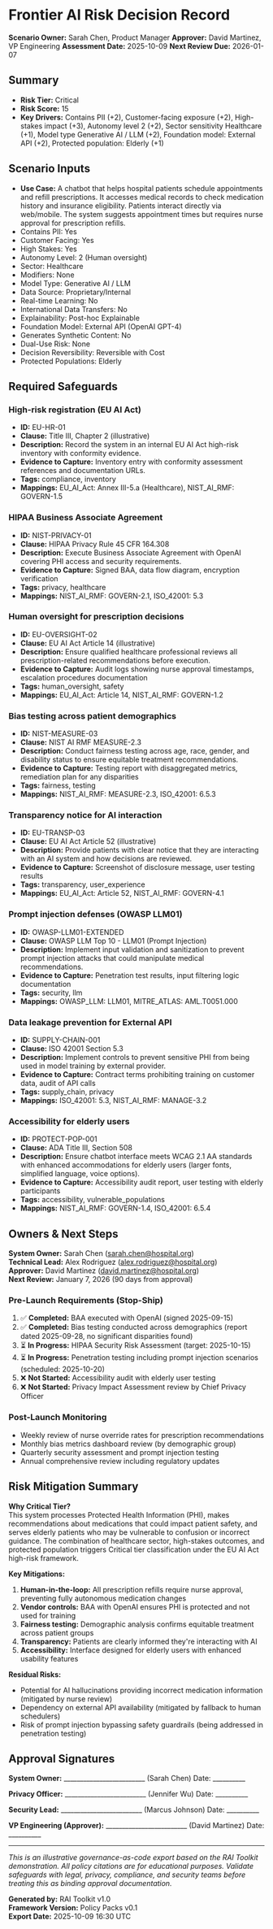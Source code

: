 
# Frontier AI Risk Decision Record

**Scenario Owner:** Sarah Chen, Product Manager  **Approver:** David Martinez, VP Engineering  **Assessment Date:** 2025-10-09  **Next Review Due:** 2026-01-07

## Summary
- **Risk Tier:** Critical
- **Risk Score:** 15
- **Key Drivers:** Contains PII (+2), Customer-facing exposure (+2), High-stakes impact (+3), Autonomy level 2 (+2), Sector sensitivity Healthcare (+1), Model type Generative AI / LLM (+2), Foundation model: External API (+2), Protected population: Elderly (+1)

## Scenario Inputs
- **Use Case:** A chatbot that helps hospital patients schedule appointments and refill prescriptions. It accesses medical records to check medication history and insurance eligibility. Patients interact directly via web/mobile. The system suggests appointment times but requires nurse approval for prescription refills.
- Contains PII: Yes
- Customer Facing: Yes
- High Stakes: Yes
- Autonomy Level: 2 (Human oversight)
- Sector: Healthcare
- Modifiers: None
- Model Type: Generative AI / LLM
- Data Source: Proprietary/Internal
- Real-time Learning: No
- International Data Transfers: No
- Explainability: Post-hoc Explainable
- Foundation Model: External API (OpenAI GPT-4)
- Generates Synthetic Content: No
- Dual-Use Risk: None
- Decision Reversibility: Reversible with Cost
- Protected Populations: Elderly

## Required Safeguards

### High-risk registration (EU AI Act)
- **ID:** EU-HR-01
- **Clause:** Title III, Chapter 2 (illustrative)
- **Description:** Record the system in an internal EU AI Act high-risk inventory with conformity evidence.
- **Evidence to Capture:** Inventory entry with conformity assessment references and documentation URLs.
- **Tags:** compliance, inventory
- **Mappings:** EU_AI_Act: Annex III-5.a (Healthcare), NIST_AI_RMF: GOVERN-1.5

### HIPAA Business Associate Agreement
- **ID:** NIST-PRIVACY-01
- **Clause:** HIPAA Privacy Rule 45 CFR 164.308
- **Description:** Execute Business Associate Agreement with OpenAI covering PHI access and security requirements.
- **Evidence to Capture:** Signed BAA, data flow diagram, encryption verification
- **Tags:** privacy, healthcare
- **Mappings:** NIST_AI_RMF: GOVERN-2.1, ISO_42001: 5.3

### Human oversight for prescription decisions
- **ID:** EU-OVERSIGHT-02
- **Clause:** EU AI Act Article 14 (illustrative)
- **Description:** Ensure qualified healthcare professional reviews all prescription-related recommendations before execution.
- **Evidence to Capture:** Audit logs showing nurse approval timestamps, escalation procedures documentation
- **Tags:** human_oversight, safety
- **Mappings:** EU_AI_Act: Article 14, NIST_AI_RMF: GOVERN-1.2

### Bias testing across patient demographics
- **ID:** NIST-MEASURE-03
- **Clause:** NIST AI RMF MEASURE-2.3
- **Description:** Conduct fairness testing across age, race, gender, and disability status to ensure equitable treatment recommendations.
- **Evidence to Capture:** Testing report with disaggregated metrics, remediation plan for any disparities
- **Tags:** fairness, testing
- **Mappings:** NIST_AI_RMF: MEASURE-2.3, ISO_42001: 6.5.3

### Transparency notice for AI interaction
- **ID:** EU-TRANSP-03
- **Clause:** EU AI Act Article 52 (illustrative)
- **Description:** Provide patients with clear notice that they are interacting with an AI system and how decisions are reviewed.
- **Evidence to Capture:** Screenshot of disclosure message, user testing results
- **Tags:** transparency, user_experience
- **Mappings:** EU_AI_Act: Article 52, NIST_AI_RMF: GOVERN-4.1

### Prompt injection defenses (OWASP LLM01)
- **ID:** OWASP-LLM01-EXTENDED
- **Clause:** OWASP LLM Top 10 - LLM01 (Prompt Injection)
- **Description:** Implement input validation and sanitization to prevent prompt injection attacks that could manipulate medical recommendations.
- **Evidence to Capture:** Penetration test results, input filtering logic documentation
- **Tags:** security, llm
- **Mappings:** OWASP_LLM: LLM01, MITRE_ATLAS: AML.T0051.000

### Data leakage prevention for External API
- **ID:** SUPPLY-CHAIN-001
- **Clause:** ISO 42001 Section 5.3
- **Description:** Implement controls to prevent sensitive PHI from being used in model training by external provider.
- **Evidence to Capture:** Contract terms prohibiting training on customer data, audit of API calls
- **Tags:** supply_chain, privacy
- **Mappings:** ISO_42001: 5.3, NIST_AI_RMF: MANAGE-3.2

### Accessibility for elderly users
- **ID:** PROTECT-POP-001
- **Clause:** ADA Title III, Section 508
- **Description:** Ensure chatbot interface meets WCAG 2.1 AA standards with enhanced accommodations for elderly users (larger fonts, simplified language, voice options).
- **Evidence to Capture:** Accessibility audit report, user testing with elderly participants
- **Tags:** accessibility, vulnerable_populations
- **Mappings:** NIST_AI_RMF: GOVERN-1.4, ISO_42001: 6.5.4

## Owners & Next Steps

**System Owner:** Sarah Chen (sarah.chen@hospital.org)  
**Technical Lead:** Alex Rodriguez (alex.rodriguez@hospital.org)  
**Approver:** David Martinez (david.martinez@hospital.org)  
**Next Review:** January 7, 2026 (90 days from approval)

### Pre-Launch Requirements (Stop-Ship)
1. ✅ **Completed:** BAA executed with OpenAI (signed 2025-09-15)
2. ✅ **Completed:** Bias testing conducted across demographics (report dated 2025-09-28, no significant disparities found)
3. ⏳ **In Progress:** HIPAA Security Risk Assessment (target: 2025-10-15)
4. ⏳ **In Progress:** Penetration testing including prompt injection scenarios (scheduled: 2025-10-20)
5. ❌ **Not Started:** Accessibility audit with elderly user testing
6. ❌ **Not Started:** Privacy Impact Assessment review by Chief Privacy Officer

### Post-Launch Monitoring
- Weekly review of nurse override rates for prescription recommendations
- Monthly bias metrics dashboard review (by demographic group)
- Quarterly security assessment and prompt injection testing
- Annual comprehensive review including regulatory updates

## Risk Mitigation Summary

**Why Critical Tier?**  
This system processes Protected Health Information (PHI), makes recommendations about medications that could impact patient safety, and serves elderly patients who may be vulnerable to confusion or incorrect guidance. The combination of healthcare sector, high-stakes outcomes, and protected population triggers Critical tier classification under the EU AI Act high-risk framework.

**Key Mitigations:**
1. **Human-in-the-loop:** All prescription refills require nurse approval, preventing fully autonomous medication changes
2. **Vendor controls:** BAA with OpenAI ensures PHI is protected and not used for training
3. **Fairness testing:** Demographic analysis confirms equitable treatment across patient groups
4. **Transparency:** Patients are clearly informed they're interacting with AI
5. **Accessibility:** Interface designed for elderly users with enhanced usability features

**Residual Risks:**
- Potential for AI hallucinations providing incorrect medication information (mitigated by nurse review)
- Dependency on external API availability (mitigated by fallback to human schedulers)
- Risk of prompt injection bypassing safety guardrails (being addressed in penetration testing)

## Approval Signatures

**System Owner:** _________________________ (Sarah Chen) Date: __________

**Privacy Officer:** _________________________ (Jennifer Wu) Date: __________

**Security Lead:** _________________________ (Marcus Johnson) Date: __________

**VP Engineering (Approver):** _________________________ (David Martinez) Date: __________

---

*This is an illustrative governance-as-code export based on the RAI Toolkit demonstration. All policy citations are for educational purposes. Validate safeguards with legal, privacy, compliance, and security teams before treating this as binding approval documentation.*

**Generated by:** RAI Toolkit v1.0  
**Framework Version:** Policy Packs v0.1  
**Export Date:** 2025-10-09 16:30 UTC


